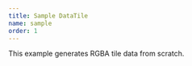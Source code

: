 ```yaml
---
title: Sample DataTile
name: sample
order: 1
---
```


This example generates RGBA tile data from scratch.